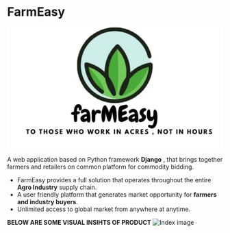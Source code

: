 # FarmEasy

![Logo of farmeasy](/farmeasy.jpeg)

A web application based on Python framework **Django** , that brings together farmers and retailers on common platform for commodity bidding.

* FarmEasy provides a full solution that operates throughout the entire **Agro Industry** supply chain.
* A user friendly platform that generates market opportunity for **farmers and industry buyers**.
* Unlimited access to global market from anywhere at anytime.

**BELOW ARE SOME VISUAL INSIHTS OF PRODUCT**
![Index image](/Screenshot(3).png)
